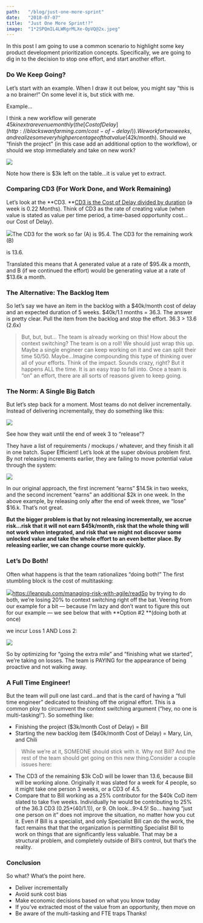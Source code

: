 ```yaml
---
path:	"/blog/just-one-more-sprint"
date:	"2018-07-07"
title:	"Just One More Sprint!?"
image:	"1*2SPQmIL4LWRgrMLXe-OpVQ@2x.jpeg"
---
```


In this post I am going to use a common scenario to highlight some key product development prioritization concepts. Specifically, we are going to dig in to the decision to stop one effort, and start another effort.

### Do We Keep Going?

Let’s start with an example. When I draw it out below, you might say “this is a no brainer!” On some level it is, but stick with me.

Example…

I think a new workflow will generate $45k in extra revenue monthly (the [Cost of Delay](http://blackswanfarming.com/cost-of-delay/)). We work for two weeks, and realize some very high percentage of that value ($42k/month). Should we “finish the project” (in this case add an additional option to the workflow), or should we stop immediately and take on new work?

![](/images/1*2SPQmIL4LWRgrMLXe-OpVQ@2x.jpeg)

Note how there is $3k left on the table…it is value yet to extract.

### Comparing CD3 (For Work Done, and Work Remaining)

Let’s look at the **CD3. **[CD3 is the Cost of Delay divided by duration](http://blackswanfarming.com/cost-of-delay-divided-by-duration/) (a week is 0.22 Months). Think of CD3 as the rate of creating value (when value is stated as value per time period, a time-based opportunity cost… our Cost of Delay).

![](/images/1*g0VGP3Vs3lgc_7oo5wBWcA@2x.jpeg)The CD3 for the work so far (A) is 95.4. The CD3 for the remaining work (B)

 is 13.6.

Translated this means that A generated value at a rate of $95.4k a month, and B (if we continued the effort) would be generating value at a rate of $13.6k a month.

### The Alternative: The Backlog Item

So let’s say we have an item in the backlog with a $40k/month cost of delay and an expected duration of 5 weeks. $40k/1.1 months = 36.3. The answer is pretty clear. Pull the item from the backlog and stop the effort. 36.3 > 13.6 (2.6x)


> But, but, but…
> The team is already working on this! How about the context switching? The team is on a roll! We should just wrap this up. Maybe a single engineer can keep working on it and we can split their time 50/50. Maybe…Imagine compounding this type of thinking over all of your efforts. Think of the impact. Sounds crazy, right? But it happens ALL the time. It is an easy trap to fall into. Once a team is “on” an effort, there are all sorts of reasons given to keep going.

### The Norm: A Single Big Batch

But let’s step back for a moment. Most teams do not deliver incrementally. Instead of delivering incrementally, they do something like this:

![](/images/1*Qt4teqFqYyTI5eG9X_AykA@2x.jpeg)

See how they wait until the end of week 3 to “release”?

They have a list of requirements / mockups / whatever, and they finish it all in one batch. Super Efficient! Let’s look at the super obvious problem first. By not releasing increments earlier, they are failing to move potential value through the system:

![](/images/1*gZ5E9qz_YBxpSG8DB0mJDw@2x.jpeg)

In our original approach, the first increment “earns” $14.5k in two weeks, and the second increment “earns” an additional $2k in one week. In the above example, by releasing only after the end of week three, we “lose” $16.k. That’s not great.

**But the bigger problem is that by not releasing incrementally, we accrue risk…risk that it will not earn $45k/month, risk that the whole thing will not work when integrated, and risk that we might not discover some unlocked value and take the whole effort to an even better place. By releasing earlier, we can change course more quickly.**

### Let’s Do Both!

Often what happens is that the team rationalizes “doing both!” The first stumbling block is the cost of multitasking:

![](/images/1*4r9XEQxdhOXePm6Lorhv8g@2x.jpeg)https://leanpub.com/managing-risk-with-agile/readSo by trying to do both, we’re losing 20% to context switching right off the bat. Veering from our example for a bit — because I’m lazy and don’t want to figure this out for our example — we see below that with **Option #2 **(doing both at once)

 we incur Loss 1 AND Loss 2:

![](/images/1*4d1IBxJbTakdZUu823lHNA@2x.jpeg)

So by optimizing for “going the extra mile” and “finishing what we started”, we’re taking on losses. The team is PAYING for the appearance of being proactive and not walking away.

### A Full Time Engineer!

But the team will pull one last card…and that is the card of having a “full time engineer” dedicated to finishing off the original effort. This is a common ploy to circumvent the context switching argument (“hey, no one is multi-tasking!”). So something like:

* Finishing the project ($3k/month Cost of Delay) = Bill
* Starting the new backlog item ($40k/month Cost of Delay) = Mary, Lin, and Chili

> While we’re at it, SOMEONE should stick with it. Why not Bill? And the rest of the team should get going on this new thing.Consider a couple issues here:

* The CD3 of the remaining $3k CoD will be lower than 13.6, because Bill will be working alone. Originally it was slated for a week for 4 people, so it might take one person 3 weeks, or a CD3 of 4.5.
* Compare that to Bill working as a 25% contributor for the $40k CoD item slated to take five weeks. Individually he would be contributing to 25% of the 36.3 CD3 (0.25*(40/1.1)), or 9. Oh look…9>4.5!
So… having “just one person on it” does not improve the situation, no matter how you cut it. Even if Bill is a specialist, and only Specialist Bill can do the work, the fact remains that that the organization is permitting Specialist Bill to work on things that are significantly less valuable. That may be a structural problem, and completely outside of Bill’s control, but that’s the reality.

### Conclusion

So what? What’s the point here.

* Deliver incrementally
* Avoid sunk cost bias
* Make economic decisions based on what you know today
* If you’ve extracted most of the value from an opportunity, then move on
* Be aware of the multi-tasking and FTE traps
Thanks!


